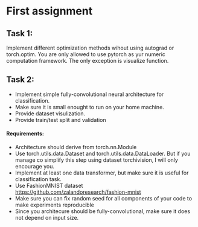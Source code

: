 # First assignment
## Task 1:
Implement different optimization methods wihout using autograd or torch.optim. You are only allowed to use pytorch as yur numeric computation framework. The only exception is visualize function.

## Task 2:
- Implement simple fully-convolutional neural architecture for classification. 
- Make sure it is small enought to run on your home machine.
- Provide dataset visulization.
- Provide train/test split and validation
#### Requirements:
- Architecture should derive from torch.nn.Module
- Use torch.utils.data.Dataset and torch.utils.data.DataLoader. But if you manage co simplify this step using dataset torchivision, I will only encourage you.
- Implement at least one data transformer, but make sure it is useful for classification task.
- Use FashionMNIST dataset https://github.com/zalandoresearch/fashion-mnist
- Make sure you can fix random seed for all components of your code to make experiments reproducible
- Since you architecure should be fully-convolutional, make sure it does not depend on input size.
